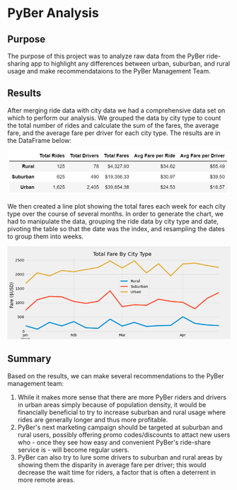 # PyBer Analysis

## Purpose

The purpose of this project was to analyze raw data from the PyBer ride-sharing app to highlight any differences between urban, suburban, and rural usage and make recommendataions to the PyBer Management Team.


## Results

After merging ride data with city data we had a comprehensive data set on which to perform our analysis. We grouped the data by city type to count the total number of rides and calculate the sum of the fares, the average fare, and the average fare per driver for each city type. The results are in the DataFrame below:  

![data_frame](analysis/data_frame.PNG)


We then created a line plot showing the total fares each week for each city type over the course of several months. In order to generate the chart, we had to manipulate the data, grouping the ride data by city type and date, pivoting the table so that the date was the index, and resampling the dates to group them into weeks. 

![total_fare_by_city_type](analysis/total_fare_by_city_type.png)


## Summary

Based on the results, we can make several recommendations to the PyBer management team:

1. While it makes more sense that there are more PyBer riders and drivers in urban areas simply because of population density, it would be financially beneficial to try to increase suburban and rural usage where rides are generally longer and thus more profitable.
2. PyBer's next marketing campaign should be targeted at suburban and rural users, possibly offering promo codes/discounts to attact new users who - once they see how easy and convenient PyBer's ride-share service is - will become regular users.  
3. PyBer can also try to lure some drivers to suburban and rural areas by showing them the disparity in average fare per driver; this would decrease the wait time for riders, a factor that is often a deterrent in more remote areas.
